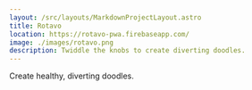 ```yaml
---
layout: /src/layouts/MarkdownProjectLayout.astro
title: Rotavo
location: https://rotavo-pwa.firebaseapp.com/
image: ./images/rotavo.png
description: Twiddle the knobs to create diverting doodles.
---
```

Create healthy, diverting doodles.